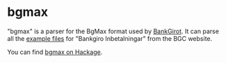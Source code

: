 bgmax
=====

"bgmax" is a parser for the BgMax format used by 
[BankGirot](http://www.autogiro.se). 
It can parse all the 
[example files](http://www.autogiro.se/tjanster/inbetalningar/bankgiro-inbetalningar/teknisk-information/) 
for "Bankgiro Inbetalningar" from the BGC website.

You can find [bgmax on Hackage](http://hackage.haskell.org/package/bgmax).
